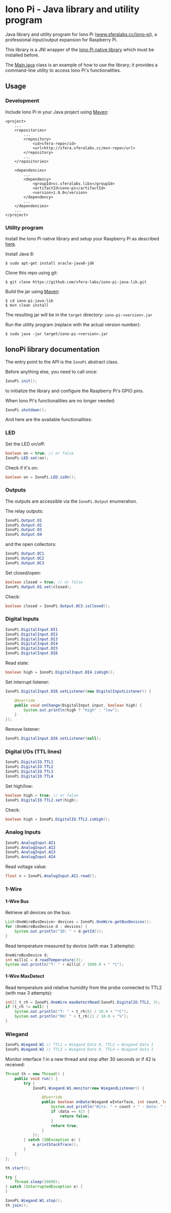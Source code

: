 # Iono Pi - Java library and utility program
Java library and utility program for Iono Pi (www.sferalabs.cc/iono-pi), a professional input/output expansion for Raspberry Pi.

This library is a JNI wrapper of the [Iono Pi native library](https://github.com/sfera-labs/iono-pi-c-lib) which must be installed before. 

The [Main.java](./src/main/java/cc/sferalabs/libs/iono_pi/Main.java) class is an example of how to use the library; it provides a command-line utility to access Iono Pi's functionalities. 

## Usage

### Development

Include Iono Pi in your Java project using [Maven](http://maven.apache.org/):

```
<project>
    ...
    <repositories>
        ...
        <repository>
            <id>sfera-repo</id>
            <url>http://sfera.sferalabs.cc/mvn-repo</url>
        </repository>
        ...
    </repositories>

    <dependencies>
        ...
        <dependency>
            <groupId>cc.sferalabs.libs</groupId>
            <artifactId>iono-pi</artifactId>
            <version>1.0.0</version>
        </dependency>
        ...
    </dependencies>
    ...
</project>
```
    
### Utility program

Install the Iono Pi native library and setup your Raspberry Pi as described [here](https://github.com/sfera-labs/iono-pi-c-lib).

Install Java 8:

    $ sudo apt-get install oracle-java8-jdk
    
Clone this repo using git:

    $ git clone https://github.com/sfera-labs/iono-pi-java-lib.git
    
Build the jar using [Maven](http://maven.apache.org/):

    $ cd iono-pi-java-lib
    $ mvn clean install
    
The resulting jar will be in the `target` directory: `iono-pi-<version>.jar`
    
Run the utility program (replace <version> with the actual version number):

    $ sudo java -jar target/iono-pi-<version>.jar

    
## IonoPi library documentation

The entry point to the API is the `IonoPi` abstract class.

Before anything else, you need to call once:

```Java
IonoPi.init();
```

to initialize the library and configure the Raspberry Pi's GPIO pins.

When Iono Pi's functionalities are no longer needed:

```Java
IonoPi.shutdown();
```

And here are the available functionalities:

### LED

Set the LED on/off:

```Java
boolean on = true; // or false
IonoPi.LED.set(on);
```

Check if it's on:

```Java
boolean on = IonoPi.LED.isOn();
```

### Outputs

The outputs are accessible via the `IonoPi.Output` enumeration.

The relay outputs:

```Java
IonoPi.Output.O1
IonoPi.Output.O2
IonoPi.Output.O3
IonoPi.Output.O4
```

and the open collectors:

```Java
IonoPi.Output.OC1
IonoPi.Output.OC2
IonoPi.Output.OC3
```

Set closed/open:

```Java
boolean closed = true; // or false
IonoPi.Output.O1.set(closed);
```

Check:

```Java
boolean closed = IonoPi.Output.OC3.isClosed();
```

### Digital Inputs

```Java
IonoPi.DigitalInput.DI1
IonoPi.DigitalInput.DI2
IonoPi.DigitalInput.DI3
IonoPi.DigitalInput.DI4
IonoPi.DigitalInput.DI5
IonoPi.DigitalInput.DI6
```

Read state:

```Java
boolean high = IonoPi.DigitalInput.DI4.isHigh();
```

Set interrupt listener:

```Java
IonoPi.DigitalInput.DI6.setListener(new DigitalInputListener() {

    @Override
    public void onChange(DigitalInput input, boolean high) {
        System.out.println(high ? "high" : "low");
    }
});
```

Remove listener:

```Java
IonoPi.DigitalInput.DI6.setListener(null);
```

### Digital I/Os (TTL lines)

```Java
IonoPi.DigitalIO.TTL1
IonoPi.DigitalIO.TTL2
IonoPi.DigitalIO.TTL3
IonoPi.DigitalIO.TTL4
```

Set high/low:

```Java
boolean high = true; // or false
IonoPi.DigitalIO.TTL2.set(high);
```

Check:

```Java
boolean high = IonoPi.DigitalIO.TTL2.isHigh();
```

### Analog Inputs

```Java
IonoPi.AnalogInput.AI1
IonoPi.AnalogInput.AI2
IonoPi.AnalogInput.AI3
IonoPi.AnalogInput.AI4
```

Read voltage value:

```Java
float v = IonoPi.AnalogInput.AI1.read();
```

### 1-Wire

#### 1-Wire Bus

Retrieve all devices on the bus:

```Java
List<OneWireBusDevice> devices = IonoPi.OneWire.getBusDevices();
for (OneWireBusDevice d : devices) {
    System.out.println("ID: " + d.getId());
}
```

Read temperature measured by device (with max 3 attempts):

```Java
OneWireBusDevice d;
int milliC = d.readTemperature(3);
System.out.println("T: " + milliC / 1000.0 + " °C");
```

#### 1-Wire MaxDetect

Read temperature and relative humidity from the probe connected to TTL2 (with max 3 attempts):

```Java
int[] t_rh = IonoPi.OneWire.maxDetectRead(IonoPi.DigitalIO.TTL2, 3);
if (t_rh != null) {
    System.out.println("T: " + t_rh[0] / 10.0 + "°C");
    System.out.println("RH: " + t_rh[1] / 10.0 + "%");
}
```

### Wiegand

```Java
IonoPi.Wiegand.W1 // TTL1 = Wiegand Data 0, TTL2 = Wiegand Data 1
IonoPi.Wiegand.W2 // TTL3 = Wiegand Data 0, TTL4 = Wiegand Data 1
```

Monitor interface 1 in a new thread and stop after 30 seconds or if 42 is received:

```Java
Thread th = new Thread() {
    public void run() {
        try {
            IonoPi.Wiegand.W1.monitor(new WiegandListener() {

                @Override
                public boolean onData(Wiegand wInterface, int count, long data) {
                    System.out.println("Bits: " + count + " - Data: " + data);
                    if (data == 42) {
                        return false;
                    }
                    return true;
                }
            });
        } catch (IOException e) {
            e.printStackTrace();
        }
    }
};

th.start();

try {
    Thread.sleep(30000);
} catch (InterruptedException e) {
}

IonoPi.Wiegand.W1.stop();
th.join();
```
